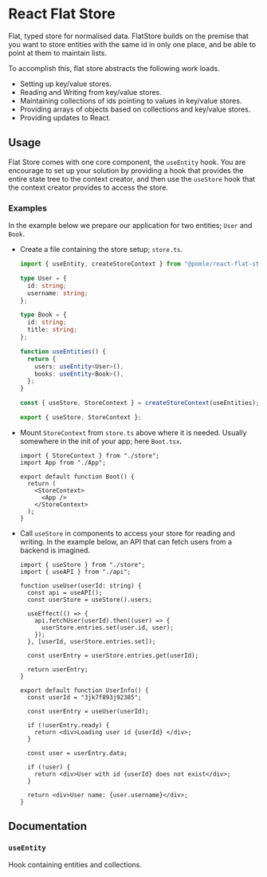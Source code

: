# React Flat Store

Flat, typed store for normalised data. FlatStore builds on the premise that you want to store entities with the same id in only one place, and be able to point at them to maintain lists.

To accomplish this, flat store abstracts the following work loads.
- Setting up key/value stores.
- Reading and Writing from key/value stores.
- Maintaining collections of ids pointing to values in key/value stores.
- Providing arrays of objects based on collections and key/value stores.
- Providing updates to React.

## Usage

Flat Store comes with one core component, the `useEntity` hook. You are encourage to set up your solution by providing a hook that provides the entire state tree to the context creator, and then use the `useStore` hook that the context creator provides to access the store.

### Examples

In the example below we prepare our application for two entities; `User` and `Book`.

- Create a file containing the store setup; `store.ts`.

  ```ts
  import { useEntity, createStoreContext } from "@pomle/react-flat-store";

  type User = {
    id: string;
    username: string;
  };

  type Book = {
    id: string;
    title: string;
  };

  function useEntities() {
    return {
      users: useEntity<User>(),
      books: useEntity<Book>(),
    };
  }

  const { useStore, StoreContext } = createStoreContext(useEntities);

  export { useStore, StoreContext };
  ```

- Mount `StoreContext` from `store.ts` above where it is needed. Usually somewhere in the init of your app; here `Boot.tsx`.

  ```tsx
  import { StoreContext } from "./store";
  import App from "./App";

  export default function Boot() {
    return (
      <StoreContext>
        <App />
      </StoreContext>
    );
  }
  ```

- Call `useStore` in components to access your store for reading and writing. In the example below, an API that can fetch users from a backend is imagined.

  ```tsx
  import { useStore } from "./store";
  import { useAPI } from "./api";

  function useUser(userId: string) {
    const api = useAPI();
    const userStore = useStore().users;

    useEffect(() => {
      api.fetchUser(userId).then((user) => {
        userStore.entries.set(user.id, user);
      });
    }, [userId, userStore.entries.set]);

    const userEntry = userStore.entries.get(userId);

    return userEntry;
  }

  export default function UserInfo() {
    const userId = "3jk7f893j92385";

    const userEntry = useUser(userId);

    if (!userEntry.ready) {
      return <div>Loading user id {userId} </div>;
    }

    const user = userEntry.data;

    if (!user) {
      return <div>User with id {userId} does not exist</div>;
    }

    return <div>User name: {user.username}</div>;
  }
  ```

## Documentation




### `useEntity`

Hook containing entities and collections.
